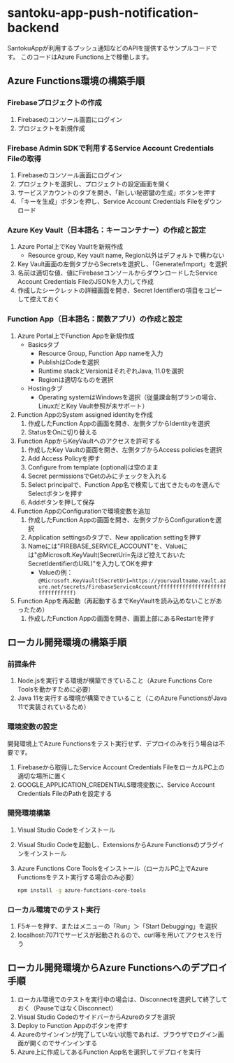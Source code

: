 # santoku-app-push-notification-backend

<!-- markdownlint-disable-file MD024 -->

SantokuAppが利用するプッシュ通知などのAPIを提供するサンプルコードです。
このコードはAzure Functions上で稼働します。

## Azure Functions環境の構築手順

### Firebaseプロジェクトの作成

1. Firebaseのコンソール画面にログイン
2. プロジェクトを新規作成

### Firebase Admin SDKで利用するService Account Credentials Fileの取得

1. Firebaseのコンソール画面にログイン
2. プロジェクトを選択し、プロジェクトの設定画面を開く
3. サービスアカウントのタブを開き、「新しい秘密鍵の生成」ボタンを押す
4. 「キーを生成」ボタンを押し、Service Account Credentials Fileをダウンロード

### Azure Key Vault（日本語名：キーコンテナー）の作成と設定

1. Azure Portal上でKey Vaultを新規作成
    - Resource group, Key vault name, Region以外はデフォルトで構わない
2. Key Vault画面の左側タブからSecretsを選択し、「Generate/Import」を選択
3. 名前は適切な値、値にFirebaseコンソールからダウンロードしたService Account Credentials FileのJSONを入力して作成
4. 作成したシークレットの詳細画面を開き、Secret Identifierの項目をコピーして控えておく

### Function App（日本語名：関数アプリ）の作成と設定

1. Azure Portal上でFunction Appを新規作成
    - Basicsタブ
        - Resource Group, Function App nameを入力
        - PublishはCodeを選択
        - Runtime stackとVersionはそれぞれJava, 11.0を選択
        - Regionは適切なものを選択
    - Hostingタブ
        - Operating systemはWindowsを選択（従量課金制プランの場合、LinuxだとKey Vault参照が未サポート）
2. Function AppのSystem assigned identityを作成
    1. 作成したFunction Appの画面を開き、左側タブからIdentityを選択
    2. StatusをOnに切り替える
3. Function AppからKeyVaultへのアクセスを許可する
    1. 作成したKey Vaultの画面を開き、左側タブからAccess policiesを選択
    2. Add Access Policyを押す
    3. Configure from template (optional)は空のまま
    4. Secret permissionsでGetのみにチェックを入れる
    5. Select principalで、Function App名で検索して出てきたものを選んでSelectボタンを押す
    6. Addボタンを押して保存
4. Function AppのConfigurationで環境変数を追加
    1. 作成したFunction Appの画面を開き、左側タブからConfigurationを選択
    2. Application settingsのタブで、New application settingを押す
    3. Nameには"FIREBASE_SERVICE_ACCOUNT"を、Valueには"@Microsoft.KeyVault(SecretUri=先ほど控えておいたSecretIdentifierのURL)"を入力してOKを押す
        - Valueの例： `@Microsoft.KeyVault(SecretUri=https://yourvaultname.vault.azure.net/secrets/FirebaseServiceAccount/ffffffffffffffffffffffffffffffff)`
5. Function Appを再起動（再起動するまでKeyVaultを読み込めないことがあったため）
    1. 作成したFunction Appの画面を開き、画面上部にあるRestartを押す

## ローカル開発環境の構築手順

### 前提条件

1. Node.jsを実行する環境が構築できていること（Azure Functions Core Toolsを動かすために必要）
2. Java 11を実行する環境が構築できていること（このAzure FunctionsがJava 11で実装されているため）

### 環境変数の設定

開発環境上でAzure Functionsをテスト実行せず、デプロイのみを行う場合は不要です。

1. Firebaseから取得したService Account Credentials FileをローカルPC上の適切な場所に置く
2. GOOGLE_APPLICATION_CREDENTIALS環境変数に、Service Account Credentials FileのPathを設定する

### 開発環境構築

1. Visual Studio Codeをインストール
2. Visual Studio Codeを起動し、ExtensionsからAzure Functionsのプラグインをインストール
3. Azure Functions Core Toolsをインストール（ローカルPC上でAzure Functionsをテスト実行する場合のみ必要）

    ```bash
    npm install -g azure-functions-core-tools
    ```

### ローカル環境でのテスト実行

1. F5キーを押す、またはメニューの「Run」＞「Start Debugging」を選択
2. localhost:7071でサービスが起動されるので、curl等を用いてアクセスを行う

## ローカル開発環境からAzure Functionsへのデプロイ手順

1. ローカル環境でのテストを実行中の場合は、Disconnectを選択して終了しておく（PauseではなくDisconnect）
2. Visual Studio CodeのサイドバーからAzureのタブを選択
3. Deploy to Function Appのボタンを押す
4. Azureのサインインが完了していない状態であれば、ブラウザでログイン画面が開くのでサインインする
5. Azure上に作成してあるFunction App名を選択してデプロイを実行
